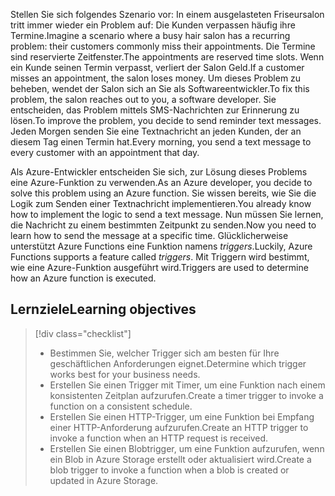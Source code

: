 <span data-ttu-id="0160d-101">Stellen Sie sich folgendes Szenario vor: In einem ausgelasteten Friseursalon tritt immer wieder ein Problem auf: Die Kunden verpassen häufig ihre Termine.</span><span class="sxs-lookup"><span data-stu-id="0160d-101">Imagine a scenario where a busy hair salon has a recurring problem: their customers commonly miss their appointments.</span></span> <span data-ttu-id="0160d-102">Die Termine sind reservierte Zeitfenster.</span><span class="sxs-lookup"><span data-stu-id="0160d-102">The appointments are reserved time slots.</span></span> <span data-ttu-id="0160d-103">Wenn ein Kunde seinen Termin verpasst, verliert der Salon Geld.</span><span class="sxs-lookup"><span data-stu-id="0160d-103">If a customer misses an appointment, the salon loses money.</span></span> <span data-ttu-id="0160d-104">Um dieses Problem zu beheben, wendet der Salon sich an Sie als Softwareentwickler.</span><span class="sxs-lookup"><span data-stu-id="0160d-104">To fix this problem, the salon reaches out to you, a software developer.</span></span> <span data-ttu-id="0160d-105">Sie entscheiden, das Problem mittels SMS-Nachrichten zur Erinnerung zu lösen.</span><span class="sxs-lookup"><span data-stu-id="0160d-105">To improve the problem, you decide to send reminder text messages.</span></span> <span data-ttu-id="0160d-106">Jeden Morgen senden Sie eine Textnachricht an jeden Kunden, der an diesem Tag einen Termin hat.</span><span class="sxs-lookup"><span data-stu-id="0160d-106">Every morning, you send a text message to every customer with an appointment that day.</span></span>

<span data-ttu-id="0160d-107">Als Azure-Entwickler entscheiden Sie sich, zur Lösung dieses Problems eine Azure-Funktion zu verwenden.</span><span class="sxs-lookup"><span data-stu-id="0160d-107">As an Azure developer, you decide to solve this problem using an Azure function.</span></span> <span data-ttu-id="0160d-108">Sie wissen bereits, wie Sie die Logik zum Senden einer Textnachricht implementieren.</span><span class="sxs-lookup"><span data-stu-id="0160d-108">You already know how to implement the logic to send a text message.</span></span> <span data-ttu-id="0160d-109">Nun müssen Sie lernen, die Nachricht zu einem bestimmten Zeitpunkt zu senden.</span><span class="sxs-lookup"><span data-stu-id="0160d-109">Now you need to learn how to send the message at a specific time.</span></span> <span data-ttu-id="0160d-110">Glücklicherweise unterstützt Azure Functions eine Funktion namens _triggers_.</span><span class="sxs-lookup"><span data-stu-id="0160d-110">Luckily, Azure Functions supports a feature called _triggers_.</span></span> <span data-ttu-id="0160d-111">Mit Triggern wird bestimmt, wie eine Azure-Funktion ausgeführt wird.</span><span class="sxs-lookup"><span data-stu-id="0160d-111">Triggers are used to determine how an Azure function is executed.</span></span>

## <a name="learning-objectives"></a><span data-ttu-id="0160d-112">Lernziele</span><span class="sxs-lookup"><span data-stu-id="0160d-112">Learning objectives</span></span>
> [!div class="checklist"]
> * <span data-ttu-id="0160d-113">Bestimmen Sie, welcher Trigger sich am besten für Ihre geschäftlichen Anforderungen eignet.</span><span class="sxs-lookup"><span data-stu-id="0160d-113">Determine which trigger works best for your business needs.</span></span>
> * <span data-ttu-id="0160d-114">Erstellen Sie einen Trigger mit Timer, um eine Funktion nach einem konsistenten Zeitplan aufzurufen.</span><span class="sxs-lookup"><span data-stu-id="0160d-114">Create a timer trigger to invoke a function on a consistent schedule.</span></span>
> * <span data-ttu-id="0160d-115">Erstellen Sie einen HTTP-Trigger, um eine Funktion bei Empfang einer HTTP-Anforderung aufzurufen.</span><span class="sxs-lookup"><span data-stu-id="0160d-115">Create an HTTP trigger to invoke a function when an HTTP request is received.</span></span>
> * <span data-ttu-id="0160d-116">Erstellen Sie einen Blobtrigger, um eine Funktion aufzurufen, wenn ein Blob in Azure Storage erstellt oder aktualisiert wird.</span><span class="sxs-lookup"><span data-stu-id="0160d-116">Create a blob trigger to invoke a function when a blob is created or updated in Azure Storage.</span></span>
